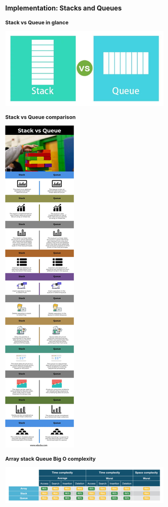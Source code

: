 ## Implementation: Stacks and Queues

### Stack vs Queue in glance
![a](./Stack-vs-Queue.jpg)

### Stack vs Queue comparison
![b](./Stack-vs-Queue-info.jpg)

### Array stack Queue Big O complexity
![c](./array_stack_queue_bigO.png)

